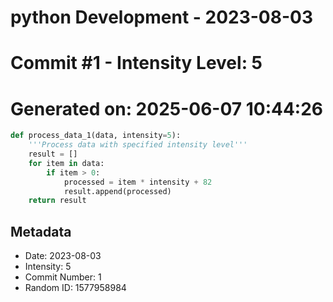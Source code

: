﻿# python Development - 2023-08-03
# Commit #1 - Intensity Level: 5
# Generated on: 2025-06-07 10:44:26
```python
def process_data_1(data, intensity=5):
    '''Process data with specified intensity level'''
    result = []
    for item in data:
        if item > 0:
            processed = item * intensity + 82
            result.append(processed)
    return result
```
## Metadata
- Date: 2023-08-03
- Intensity: 5
- Commit Number: 1
- Random ID: 1577958984
